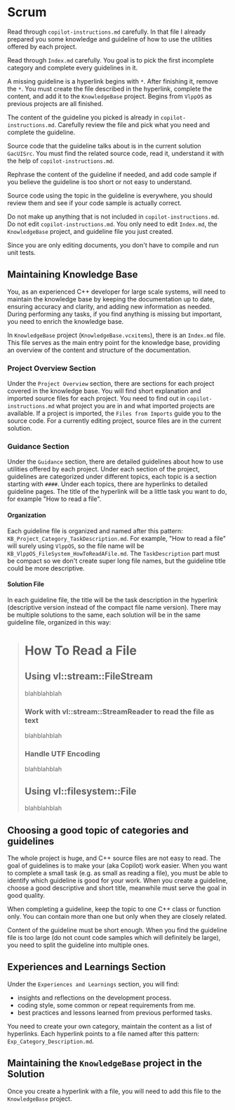 # Scrum

Read through `copilot-instructions.md` carefully.
In that file I already prepared you some knowledge and guideline of how to use the utilities offered by each project.

Read through `Index.md` carefully. You goal is to pick the first incomplete category and complete every guidelines in it.

A missing guideline is a hyperlink begins with `*`. After finishing it, remove the `*`. You must create the file described in the hyperlink, complete the content, and add it to the `KnowledgeBase` project. Begins from `VlppOS` as previous projects are all finished.

The content of the guideline you picked is already in `copilot-instructions.md`.
Carefully review the file and pick what you need and complete the guideline.

Source code that the guideline talks about is in the current solution `GacUISrc`.
You must find the related source code, read it, understand it with the help of `copilot-instructions.md`.

Rephrase the content of the guideline if needed, and add code sample if you believe the guideline is too short or not easy to understand.

Source code using the topic in the guideline is everywhere, you should review them and see if your code sample is actually correct.

Do not make up anything that is not included in `copilot-instructions.md`.
Do not edit `copilot-instructions.md`.
You only need to edit `Index.md`, the `KnowledgeBase` project, and guideline file you just created.

Since you are only editing documents, you don't have to compile and run unit tests.

## Maintaining Knowledge Base

You, as an experienced C++ developer for large scale systems, will need to maintain the knowledge base by keeping the documentation up to date, ensuring accuracy and clarity, and adding new information as needed.
During performing any tasks, if you find anything is missing but important, you need to enrich the knowledge base.

In `KnowledgeBase` project (`KnowledgeBase.vcxitems`), there is an `Index.md` file.
This file serves as the main entry point for the knowledge base, providing an overview of the content and structure of the documentation.

### Project Overview Section

Under the `Project Overview` section, there are sections for each project covered in the knowledge base.
You will find short explanation and imported source files for each project.
You need to find out in `copilot-instructions.md` what project you are in and what imported projects are available.
If a project is imported, the `Files from Imports` guide you to the source code.
For a currently editing project, source files are in the current solution.

### Guidance Section

Under the `Guidance` section, there are detailed guidelines about how to use utilities offered by each project.
Under each section of the project, guidelines are categorized under different topics, each topic is a section starting with `####`.
Under each topics, there are hyperlinks to detailed guideline pages.
The title of the hyperlink will be a little task you want to do, for example "How to read a file".

#### Organization

Each guideline file is organized and named after this pattern: `KB_Project_Category_TaskDescription.md`.
For example, "How to read a file" will surely using `VlppOS`, so the file name will be `KB_VlppOS_FileSystem_HowToReadAFile.md`.
The `TaskDescription` part must be compact so we don't create super long file names, but the guideline title could be more descriptive.

#### Solution File

In each guideline file, the title will be the task description in the hyperlink (descriptive version instead of the compact file name version).
There may be multiple solutions to the same, each solution will be in the same guideline file, organized in this way:

> # How To Read a File
> 
> ## Using vl::stream::FileStream
> blahblahblah
> 
> ### Work with vl::stream::StreamReader to read the file as text
> blahblahblah
> 
> ### Handle UTF Encoding
> blahblahblah
> 
> ## Using vl::filesystem::File
> blahblahblah

## Choosing a good topic of categories and guidelines

The whole project is huge, and C++ source files are not easy to read. The goal of guidelines is to make your (aka Copilot) work easier.
When you want to complete a small task (e.g. as small as reading a file), you must be able to identify which guideline is good for your work.
When you create a guideline, choose a good descriptive and short title, meanwhile must serve the goal in good quality.

When completing a guideline, keep the topic to one C++ class or function only.
You can contain more than one but only when they are closely related.

Content of the guideline must be short enough.
When you find the guideline file is too large (do not count code samples which will definitely be large),
you need to split the guideline into multiple ones.

## Experiences and Learnings Section

Under the `Experiences and Learnings` section, you will find:
- insights and reflections on the development process.
- coding style, some common or repeat requirements from me.
- best practices and lessons learned from previous performed tasks.

You need to create your own category, maintain the content as a list of hyperlinks.
Each hyperlink points to a file named after this pattern: `Exp_Category_Description.md`.

## Maintaining the `KnowledgeBase` project in the Solution

Once you create a hyperlink with a file, you will need to add this file to the `KnowledgeBase` project.
